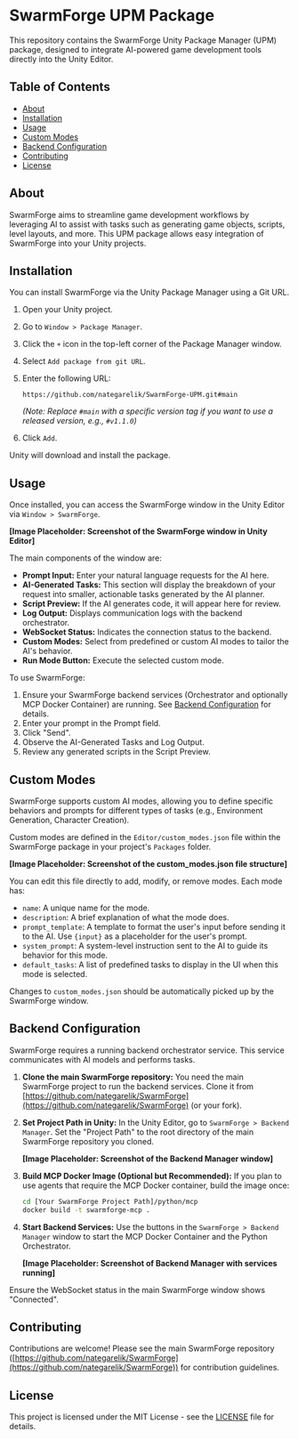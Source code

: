 # SwarmForge UPM Package

This repository contains the SwarmForge Unity Package Manager (UPM) package, designed to integrate AI-powered game development tools directly into the Unity Editor.

## Table of Contents

- [About](#about)
- [Installation](#installation)
- [Usage](#usage)
- [Custom Modes](#custom-modes)
- [Backend Configuration](#backend-configuration)
- [Contributing](#contributing)
- [License](#license)

## About

SwarmForge aims to streamline game development workflows by leveraging AI to assist with tasks such as generating game objects, scripts, level layouts, and more. This UPM package allows easy integration of SwarmForge into your Unity projects.

## Installation

You can install SwarmForge via the Unity Package Manager using a Git URL.

1.  Open your Unity project.
2.  Go to `Window > Package Manager`.
3.  Click the `+` icon in the top-left corner of the Package Manager window.
4.  Select `Add package from git URL`.
5.  Enter the following URL:

    ```
    https://github.com/nategarelik/SwarmForge-UPM.git#main
    ```

    *(Note: Replace `#main` with a specific version tag if you want to use a released version, e.g., `#v1.1.0`)*

6.  Click `Add`.

Unity will download and install the package.

## Usage

Once installed, you can access the SwarmForge window in the Unity Editor via `Window > SwarmForge`.

**[Image Placeholder: Screenshot of the SwarmForge window in Unity Editor]**

The main components of the window are:

-   **Prompt Input:** Enter your natural language requests for the AI here.
-   **AI-Generated Tasks:** This section will display the breakdown of your request into smaller, actionable tasks generated by the AI planner.
-   **Script Preview:** If the AI generates code, it will appear here for review.
-   **Log Output:** Displays communication logs with the backend orchestrator.
-   **WebSocket Status:** Indicates the connection status to the backend.
-   **Custom Modes:** Select from predefined or custom AI modes to tailor the AI's behavior.
-   **Run Mode Button:** Execute the selected custom mode.

To use SwarmForge:

1.  Ensure your SwarmForge backend services (Orchestrator and optionally MCP Docker Container) are running. See [Backend Configuration](#backend-configuration) for details.
2.  Enter your prompt in the Prompt field.
3.  Click "Send".
4.  Observe the AI-Generated Tasks and Log Output.
5.  Review any generated scripts in the Script Preview.

## Custom Modes

SwarmForge supports custom AI modes, allowing you to define specific behaviors and prompts for different types of tasks (e.g., Environment Generation, Character Creation).

Custom modes are defined in the `Editor/custom_modes.json` file within the SwarmForge package in your project's `Packages` folder.

**[Image Placeholder: Screenshot of the custom_modes.json file structure]**

You can edit this file directly to add, modify, or remove modes. Each mode has:

-   `name`: A unique name for the mode.
-   `description`: A brief explanation of what the mode does.
-   `prompt_template`: A template to format the user's input before sending it to the AI. Use `{input}` as a placeholder for the user's prompt.
-   `system_prompt`: A system-level instruction sent to the AI to guide its behavior for this mode.
-   `default_tasks`: A list of predefined tasks to display in the UI when this mode is selected.

Changes to `custom_modes.json` should be automatically picked up by the SwarmForge window.

## Backend Configuration

SwarmForge requires a running backend orchestrator service. This service communicates with AI models and performs tasks.

1.  **Clone the main SwarmForge repository:** You need the main SwarmForge project to run the backend services. Clone it from [https://github.com/nategarelik/SwarmForge](https://github.com/nategarelik/SwarmForge) (or your fork).
2.  **Set Project Path in Unity:** In the Unity Editor, go to `SwarmForge > Backend Manager`. Set the "Project Path" to the root directory of the main SwarmForge repository you cloned.

    **[Image Placeholder: Screenshot of the Backend Manager window]**

3.  **Build MCP Docker Image (Optional but Recommended):** If you plan to use agents that require the MCP Docker container, build the image once:
    ```bash
    cd [Your SwarmForge Project Path]/python/mcp
    docker build -t swarmforge-mcp .
    ```
4.  **Start Backend Services:** Use the buttons in the `SwarmForge > Backend Manager` window to start the MCP Docker Container and the Python Orchestrator.

    **[Image Placeholder: Screenshot of Backend Manager with services running]**

Ensure the WebSocket status in the main SwarmForge window shows "Connected".

## Contributing

Contributions are welcome! Please see the main SwarmForge repository ([https://github.com/nategarelik/SwarmForge](https://github.com/nategarelik/SwarmForge)) for contribution guidelines.

## License

This project is licensed under the MIT License - see the [LICENSE](LICENSE) file for details.